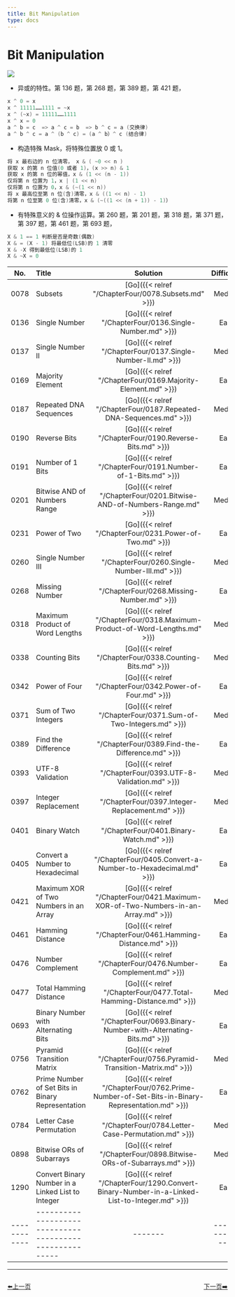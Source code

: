 ```yaml
---
title: Bit Manipulation
type: docs
---
```


# Bit Manipulation

![](https://img.halfrost.com/Leetcode/Bit_Manipulation.png)

- 异或的特性。第 136 题，第 268 题，第 389 题，第 421 题，

```go
x ^ 0 = x
x ^ 11111……1111 = ~x
x ^ (~x) = 11111……1111
x ^ x = 0
a ^ b = c  => a ^ c = b  => b ^ c = a (交换律)
a ^ b ^ c = a ^ (b ^ c) = (a ^ b）^ c (结合律)
```

- 构造特殊 Mask，将特殊位置放 0 或 1。

```go
将 x 最右边的 n 位清零， x & ( ~0 << n )
获取 x 的第 n 位值(0 或者 1)，(x >> n) & 1
获取 x 的第 n 位的幂值，x & (1 << (n - 1))
仅将第 n 位置为 1，x | (1 << n)
仅将第 n 位置为 0，x & (~(1 << n))
将 x 最高位至第 n 位(含)清零，x & ((1 << n) - 1)
将第 n 位至第 0 位(含)清零，x & (~((1 << (n + 1)) - 1)）
```

- 有特殊意义的 & 位操作运算。第 260 题，第 201 题，第 318 题，第 371 题，第 397 题，第 461 题，第 693 题，

```go
X & 1 == 1 判断是否是奇数(偶数)
X & = (X - 1) 将最低位(LSB)的 1 清零
X & -X 得到最低位(LSB)的 1
X & ~X = 0
```



| No.      | Title | Solution | Difficulty | TimeComplexity | SpaceComplexity |Favorite| Acceptance |
|:--------:|:------- | :--------: | :----------: | :----: | :-----: | :-----: |:-----: |
|0078|Subsets|[Go]({{< relref "/ChapterFour/0078.Subsets.md" >}})|Medium| O(n^2)| O(n)|❤️|64.6%|
|0136|Single Number|[Go]({{< relref "/ChapterFour/0136.Single-Number.md" >}})|Easy| O(n)| O(1)||66.4%|
|0137|Single Number II|[Go]({{< relref "/ChapterFour/0137.Single-Number-II.md" >}})|Medium| O(n)| O(1)|❤️|53.6%|
|0169|Majority Element|[Go]({{< relref "/ChapterFour/0169.Majority-Element.md" >}})|Easy| O(n)| O(1)|❤️|59.9%|
|0187|Repeated DNA Sequences|[Go]({{< relref "/ChapterFour/0187.Repeated-DNA-Sequences.md" >}})|Medium| O(n)| O(1)||41.3%|
|0190|Reverse Bits|[Go]({{< relref "/ChapterFour/0190.Reverse-Bits.md" >}})|Easy| O(n)| O(1)|❤️|41.7%|
|0191|Number of 1 Bits|[Go]({{< relref "/ChapterFour/0191.Number-of-1-Bits.md" >}})|Easy| O(n)| O(1)||52.0%|
|0201|Bitwise AND of Numbers Range|[Go]({{< relref "/ChapterFour/0201.Bitwise-AND-of-Numbers-Range.md" >}})|Medium| O(n)| O(1)|❤️|39.6%|
|0231|Power of Two|[Go]({{< relref "/ChapterFour/0231.Power-of-Two.md" >}})|Easy| O(1)| O(1)||43.8%|
|0260|Single Number III|[Go]({{< relref "/ChapterFour/0260.Single-Number-III.md" >}})|Medium| O(n)| O(1)|❤️|65.2%|
|0268|Missing Number|[Go]({{< relref "/ChapterFour/0268.Missing-Number.md" >}})|Easy| O(n)| O(1)||53.5%|
|0318|Maximum Product of Word Lengths|[Go]({{< relref "/ChapterFour/0318.Maximum-Product-of-Word-Lengths.md" >}})|Medium| O(n)| O(1)||52.1%|
|0338|Counting Bits|[Go]({{< relref "/ChapterFour/0338.Counting-Bits.md" >}})|Medium| O(n)| O(n)||70.2%|
|0342|Power of Four|[Go]({{< relref "/ChapterFour/0342.Power-of-Four.md" >}})|Easy| O(n)| O(1)||41.6%|
|0371|Sum of Two Integers|[Go]({{< relref "/ChapterFour/0371.Sum-of-Two-Integers.md" >}})|Medium| O(n)| O(1)||50.6%|
|0389|Find the Difference|[Go]({{< relref "/ChapterFour/0389.Find-the-Difference.md" >}})|Easy| O(n)| O(1)||57.7%|
|0393|UTF-8 Validation|[Go]({{< relref "/ChapterFour/0393.UTF-8-Validation.md" >}})|Medium| O(n)| O(1)||37.9%|
|0397|Integer Replacement|[Go]({{< relref "/ChapterFour/0397.Integer-Replacement.md" >}})|Medium| O(n)| O(1)||33.4%|
|0401|Binary Watch|[Go]({{< relref "/ChapterFour/0401.Binary-Watch.md" >}})|Easy| O(1)| O(1)||48.3%|
|0405|Convert a Number to Hexadecimal|[Go]({{< relref "/ChapterFour/0405.Convert-a-Number-to-Hexadecimal.md" >}})|Easy| O(n)| O(1)||44.4%|
|0421|Maximum XOR of Two Numbers in an Array|[Go]({{< relref "/ChapterFour/0421.Maximum-XOR-of-Two-Numbers-in-an-Array.md" >}})|Medium| O(n)| O(1)|❤️|53.9%|
|0461|Hamming Distance|[Go]({{< relref "/ChapterFour/0461.Hamming-Distance.md" >}})|Easy| O(n)| O(1)||73.1%|
|0476|Number Complement|[Go]({{< relref "/ChapterFour/0476.Number-Complement.md" >}})|Easy| O(n)| O(1)||65.1%|
|0477|Total Hamming Distance|[Go]({{< relref "/ChapterFour/0477.Total-Hamming-Distance.md" >}})|Medium| O(n)| O(1)||50.6%|
|0693|Binary Number with Alternating Bits|[Go]({{< relref "/ChapterFour/0693.Binary-Number-with-Alternating-Bits.md" >}})|Easy| O(n)| O(1)|❤️|59.7%|
|0756|Pyramid Transition Matrix|[Go]({{< relref "/ChapterFour/0756.Pyramid-Transition-Matrix.md" >}})|Medium| O(n log n)| O(n)||55.4%|
|0762|Prime Number of Set Bits in Binary Representation|[Go]({{< relref "/ChapterFour/0762.Prime-Number-of-Set-Bits-in-Binary-Representation.md" >}})|Easy| O(n)| O(1)||64.2%|
|0784|Letter Case Permutation|[Go]({{< relref "/ChapterFour/0784.Letter-Case-Permutation.md" >}})|Medium| O(n)| O(1)||66.2%|
|0898|Bitwise ORs of Subarrays|[Go]({{< relref "/ChapterFour/0898.Bitwise-ORs-of-Subarrays.md" >}})|Medium| O(n)| O(1)||34.0%|
|1290|Convert Binary Number in a Linked List to Integer|[Go]({{< relref "/ChapterFour/1290.Convert-Binary-Number-in-a-Linked-List-to-Integer.md" >}})|Easy||||81.7%|
|------------|-------------------------------------------------------|-------| ----------------| ---------------|-------------|-------------|-------------|


----------------------------------------------
<div style="display: flex;justify-content: space-between;align-items: center;">
<p><a href="https://books.halfrost.com/leetcode/ChapterTwo/Sort/">⬅️上一页</a></p>
<p><a href="https://books.halfrost.com/leetcode/ChapterTwo/Union_Find/">下一页➡️</a></p>
</div>
